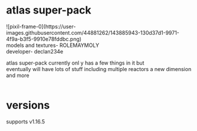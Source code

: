 <h1>atlas super-pack</h1>
![pixil-frame-0](https://user-images.githubusercontent.com/44881262/143885943-130d37d1-9971-4f9a-b3f5-9910e78fddbc.png) <br>
<p1>models and textures- ROLEMAYMOLY</p1> <br>
<p1>developer- declan234e</p1> <br>

<p2>atlas super-pack currently onl
y has a few things in it but</p2> <br>
<p2>eventually will have lots of stuff including multiple reactors a new dimension and more</p2> <br><br>

<h1>versions</h1>
<p1>supports v1.16.5</p1>

